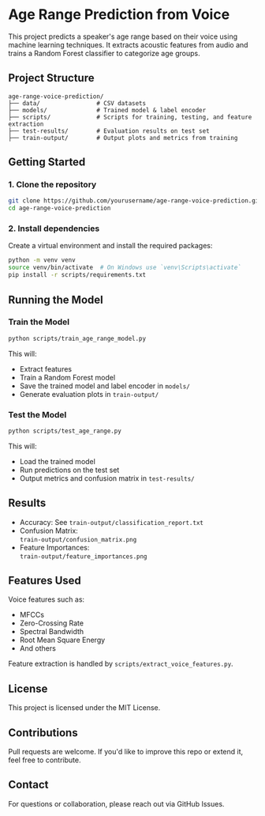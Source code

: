 # Age Range Prediction from Voice

This project predicts a speaker's age range based on their voice using machine learning techniques. It extracts acoustic features from audio and trains a Random Forest classifier to categorize age groups.

## Project Structure

```
age-range-voice-prediction/
├── data/                # CSV datasets
├── models/              # Trained model & label encoder
├── scripts/             # Scripts for training, testing, and feature extraction
├── test-results/        # Evaluation results on test set
├── train-output/        # Output plots and metrics from training
```

## Getting Started

### 1. Clone the repository

```bash
git clone https://github.com/yourusername/age-range-voice-prediction.git
cd age-range-voice-prediction
```

### 2. Install dependencies

Create a virtual environment and install the required packages:

```bash
python -m venv venv
source venv/bin/activate  # On Windows use `venv\Scripts\activate`
pip install -r scripts/requirements.txt
```

## Running the Model

### Train the Model

```bash
python scripts/train_age_range_model.py
```

This will:
- Extract features
- Train a Random Forest model
- Save the trained model and label encoder in `models/`
- Generate evaluation plots in `train-output/`

### Test the Model

```bash
python scripts/test_age_range.py
```

This will:
- Load the trained model
- Run predictions on the test set
- Output metrics and confusion matrix in `test-results/`

## Results

- Accuracy: See `train-output/classification_report.txt`
- Confusion Matrix:  
  `train-output/confusion_matrix.png`
- Feature Importances:  
  `train-output/feature_importances.png`

## Features Used

Voice features such as:
- MFCCs
- Zero-Crossing Rate
- Spectral Bandwidth
- Root Mean Square Energy
- And others

Feature extraction is handled by `scripts/extract_voice_features.py`.

## License

This project is licensed under the MIT License.

## Contributions

Pull requests are welcome. If you'd like to improve this repo or extend it, feel free to contribute.

## Contact

For questions or collaboration, please reach out via GitHub Issues.
